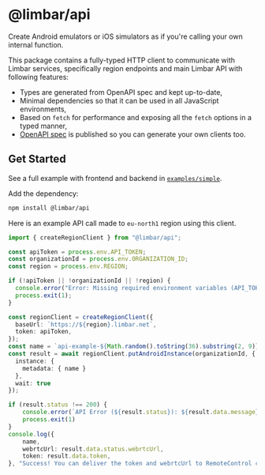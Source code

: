 # @limbar/api

Create Android emulators or iOS simulators as if you're calling your own internal function.

This package contains a fully-typed HTTP client to communicate with Limbar services,
specifically region endpoints and main Limbar API with following features:
* Types are generated from OpenAPI spec and kept up-to-date,
* Minimal dependencies so that it can be used in all JavaScript environments,
* Based on `fetch` for performance and exposing all the `fetch` options in a typed manner,
* [OpenAPI spec](openapi/region.yaml) is published so you can generate your own clients too.

## Get Started

See a full example with frontend and backend in [`examples/simple`](../../examples/simple).

Add the dependency:
```bash
npm install @limbar/api
```

Here is an example API call made to `eu-north1` region using this client.

```ts
import { createRegionClient } from "@limbar/api";

const apiToken = process.env.API_TOKEN;
const organizationId = process.env.ORGANIZATION_ID;
const region = process.env.REGION;

if (!apiToken || !organizationId || !region) {
  console.error("Error: Missing required environment variables (API_TOKEN, ORGANIZATION_ID, REGION).");
  process.exit(1);
}

const regionClient = createRegionClient({
  baseUrl: `https://${region}.limbar.net`,
  token: apiToken,
});
const name = `api-example-${Math.random().toString(36).substring(2, 9)}`;
const result = await regionClient.putAndroidInstance(organizationId, {
  instance: {
    metadata: { name }
  },
  wait: true
});

if (result.status !== 200) {
    console.error(`API Error (${result.status}): ${result.data.message}`);
    process.exit(1)
}
console.log({
    name,
    webrtcUrl: result.data.status.webrtcUrl,
    token: result.data.token,
}, "Success! You can deliver the token and webrtcUrl to RemoteControl component from @limbar/ui in your frontend!");
```

